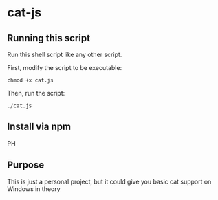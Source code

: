 # cat-js


## Running this script

Run this shell script like any other script.

First, modify the script to be executable: 

```shell
chmod +x cat.js
```

Then, run the script:

```
./cat.js
```

## Install via npm

PH

## Purpose

This is just a personal project, but it could give you basic cat support on Windows in theory